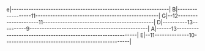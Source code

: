 

e|----------------------------------------------------------------|
B|------------------11--------------------------------------------------|
G|--12---------------------11---------------------------------------------|
D|----------13----------9------------------------------------------------|
A|------13--------------------------------------------------------------|
E|--11--------------10---------------------------------------------------|
